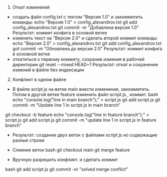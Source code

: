 1. Откат изменений
- создать файл config.txt с тектом "Версия 1.0" и закоммитить
команды:
echo "Версия 1.0" > config_alexandrov.txt
git add config_alexandrov.txt
git commit -m "Добавлена версия 1.0"
Результат: коммит конфига в основой ветке
- изменить текст на "Версия 2.0" и сделать второй коммит
команды:
echo "Версия 2.0" > config_alexandrov.txt
git add config_alexandrov.txt
got commit -m "Обновлена до версии 2.0"
Результат: коммит конфига в основной ветке
- откатиться к первому коммиту, сохранив измения в рабочей директории
git reset --mixed HEAD~1
Результат: откат и сохранение измений в файле без индексации

2. Конфликт в одном файле
- В файле script.js на ветке main внести изменения, закоммитить. Потом в другой ветке feature изменить
файл script.js , коммит.
bash
echo "console.log("line in main branch");" > script.js
git add script.js
git commit -m "Update line 1 in script.js in main branch"

git checkout -b feature
echo "console.log("line in feature branch");" > script.js
git add script.js
git commit -m "update line 1 in script.js in feature branch"

- Результат: создание двух веток с файлами script.js но содержащие разные строки

- Слияние веток
bash
git checkout main
git merge feature
- Вручную разрешить конфликт. и сделать коммит

bash
git add script.js
git commit -m "solved merge conflict"
